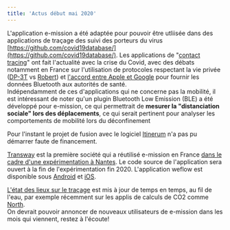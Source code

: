 ```yaml
---
title: 'Actus début mai 2020'
---
```


L'application e-mission a été adaptée pour pouvoir être utliisée dans des applications de traçage des suivi des porteurs du virus [https://github.com/covid19database/](https://github.com/covid19database/).
Les applications de "[contact tracing](https://www.01net.com/actualites/coronavirus-comment-fonctionneront-les-applications-de-contact-tracing-1894812.html)" ont fait l'actualité avec la crise du Covid, avec des débats notamment en France sur l'utilisation de protocoles respectant la vie privée ([DP-3T](https://github.com/DP-3T/documents) vs [Robert](https://github.com/ROBERT-proximity-tracing/documents)) et [l'accord entre Apple et Google](https://www.france24.com/fr/20200427-appli-de-tra%C3%A7age-du-covid-19-comment-apple-et-google-ont-fait-plier-l-allemagne) pour fournir les données Bluetooth aux autorités de santé.   
Indépendamment de ces d'applications qui ne concerne pas la mobilité, il est intéressant de noter qu'un plugin Bluetooth Low Emission (BLE) a été développé pour e-mission, ce qui permettrait de **mesurer la "distanciation sociale" lors des déplacements**, ce qui serait pertinent pour analyser les comportements de mobilité lors du déconfinement

Pour l'instant le projet de fusion avec le logiciel [Itinerum](https://itinerum.ca/) n'a pas pu démarrer faute de financement.

[Transway](https://transway.fr/) est la première société qui a réutilisé e-mission en France [dans le cadre d'une expérimentation à Nantes](https://ireby.pro/pack-velo-etudiant/cpu). Le code source de l'application sera ouvert à la fin de l'expérimentation fin 2020. L'application weflow est disponible sous [Android](https://play.google.com/store/apps/details?id=com.transway.weflow&hl=fr) et [iOS](https://apps.apple.com/fr/app/weflow/id1490891446).

[L'état des lieux sur le traçage](https://docs.google.com/document/d/1SiRNe51Ha24H7Gga2138Mw0k2o01YjSksHw__qj3MvA/) est mis à jour de temps en temps, au fil de l'eau, par exemple récemment sur les applis de calculs de CO2 comme [North](https://north-app.com/).    
On devrait pouvoir annoncer de nouveaux utilisateurs de e-mission dans les mois qui viennent, restez à l'écoute!

